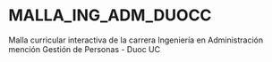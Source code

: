 # MALLA_ING_ADM_DUOCC
Malla curricular interactiva de la carrera Ingeniería en Administración mención Gestión de Personas - Duoc UC
